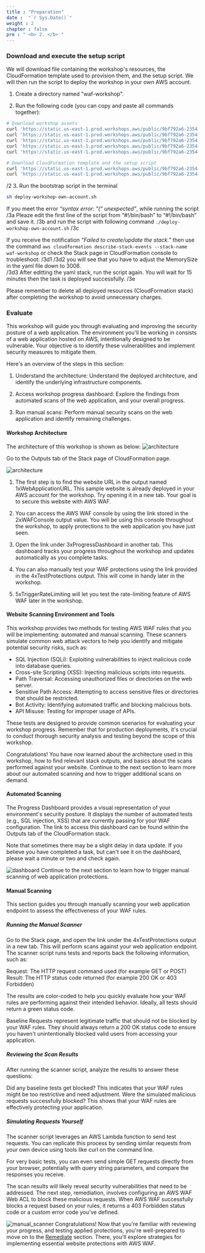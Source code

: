 ```yaml
---
title : "Preparation"
date :  "`r Sys.Date()`" 
weight : 2
chapter : false
pre : " <b> 2. </b> "
---
```


### Download and execute the setup script

We will download file containing the workshop's resources, the CloudFormation template used to provision them, and the setup script. We will then run the script to deploy the workshop in your own AWS account.

1. Create a directory named "waf-workshop".

2. Run the following code (you can copy and paste all commands together):

```bash
# Download workshop assets
curl 'https://static.us-east-1.prod.workshops.aws/public/9bf792a6-2354-4106-9e62-7e75544c4ccc/assets/automated-scanner.zip'      --output automated-scanner.zip
curl 'https://static.us-east-1.prod.workshops.aws/public/9bf792a6-2354-4106-9e62-7e75544c4ccc/assets/manual-scanner.zip'         --output manual-scanner.zip
curl 'https://static.us-east-1.prod.workshops.aws/public/9bf792a6-2354-4106-9e62-7e75544c4ccc/assets/rate-limit-trigger.zip'     --output rate-limit-trigger.zip
curl 'https://static.us-east-1.prod.workshops.aws/public/9bf792a6-2354-4106-9e62-7e75544c4ccc/assets/sample-static-website.html' --output sample-static-website.html
curl 'https://static.us-east-1.prod.workshops.aws/public/9bf792a6-2354-4106-9e62-7e75544c4ccc/assets/scanning-dashboard.html'    --output scanning-dashboard.html

# Download CloudFormation template and the setup script
curl 'https://static.us-east-1.prod.workshops.aws/public/9bf792a6-2354-4106-9e62-7e75544c4ccc/static/waf-workshop.yaml' --output waf-workshop.yaml
curl 'https://static.us-east-1.prod.workshops.aws/public/9bf792a6-2354-4106-9e62-7e75544c4ccc/static/deploy-workshop-own-account.sh' --output deploy-workshop-own-account.sh
```
/2
3. Run the bootstrap script in the terminal
```bash
sh deploy-workshop-own-account.sh
```
If you meet the error *“syntax error: "(" unexpected”*, while running the script
/3a
Pleaze edit the first line of the script from “#!/bin/bash” to “#!/bin/bash” and save it.
/3b
and run the script with following command ```./deploy-workshop-own-account.sh```
/3c

If you receive the notification *“Failed to create/update the stack.”* then use the command ```aws cloudformation describe-stack-events --stack-name waf-workshop``` or check the Stack page in CloudFormation console to troubleshoot:
/3d1
/3d2
you will see that you have to adjust the MemorySize in the yaml file down to 3008.  
/3d3
After editting the yaml stack, run the script again. You will wait for 15 minutes then the task is deployed successfully.
/3e

Please remember to delete all deployed resources (CloudFormation stack) after completing the workshop to avoid unnecessary charges.

### Evaluate

This workshop will guide you through evaluating and improving the security posture of a web application. The environment you'll be working in consists of a web application hosted on AWS, intentionally designed to be vulnerable. Your objective is to identify these vulnerabilities and implement security measures to mitigate them.

Here's an overview of the steps in this section:
1. Understand the architecture: Understand the deployed architecture, and identify the underlying infrastructure components.

2. Access workshop progress dashboard: Explore the findings from automated scans of the web application, and your overall progress.

3. Run manual scans: Perform manual security scans on the web application and identify remaining challenges.

#### Workshop Architecture

The architecture of this workshop is shown as below:
![architecture](/images/waf-workshop-architecture.png)

Go to the Outputs tab of the Stack page of CloudFormation page.

![architecture](/images/2/output.png)

1. The first step is to find the website URL in the output named 1xWebApplicationURL. This sample website is already deployed in your AWS account for the workshop. Try opening it in a new tab. Your goal is to secure this website with AWS WAF.

2. You can access the AWS WAF console by using the link stored in the 2xWAFConsole output value. You will be using this console throughout the workshop, to apply protections to the web application you have just seen.

3. Open the link under 3xProgressDashboard in another tab. This dashboard tracks your progress throughout the workshop and updates automatically as you complete tasks.

4. You can also manually test your WAF protections using the link provided in the 4xTestProtections output. This will come in handy later in the workshop.

5. 5xTriggerRateLimiting will let you test the rate-limiting feature of AWS WAF later in the workshop.


#### Website Scanning Environment and Tools
This workshop provides two methods for testing AWS WAF rules that you will be implementing: automated and manual scanning. These scanners simulate common web attack vectors to help you identify and mitigate potential security risks, such as:

- SQL Injection (SQLi): Exploiting vulnerabilities to inject malicious code into database queries.
- Cross-site Scripting (XSS): Injecting malicious scripts into requests.
- Path Traversal: Accessing unauthorized files or directories on the web server.
- Sensitive Path Access: Attempting to access sensitive files or directories that should be restricted.
- Bot Activity: Identifying automated traffic and blocking malicious bots.
- API Misuse: Testing for improper usage of APIs.

These tests are designed to provide common scenarios for evaluating your workshop progress. Remember that for production deployments, it's crucial to conduct thorough security analysis and testing beyond the scope of this workshop.

Congratulations! You have now learned about the architecture used in this workshop, how to find relevant stack outputs, and basics about the scans performed against your website. Continue to the next section to learn more about our automated scanning and how to trigger additional scans on demand.


#### Automated Scanning
The Progress Dashboard provides a visual representation of your environment's security posture. It displays the number of automated tests (e.g., SQL injection, XSS) that are currently passing for your WAF configuration. The link to access this dashboard can be found within the Outputs tab of the CloudFormation stack.

Note that sometimes there may be a slight delay in data update. If you believe you have completed a task, but can't see it on the dashboard, please wait a minute or two and check again.

![dashboard](/images/2/dashboard.png)
Continue to the next section to learn how to trigger manual scanning of web application protections.


#### Manual Scanning
This section guides you through manually scanning your web application endpoint to assess the effectiveness of your WAF rules.

##### Running the Manual Scanner
Go to the Stack page, and open the link under the 4xTestProtections output in a new tab. This will perform scans against your web application endpoint. The scanner script runs tests and reports back the following information, such as:

Request: The HTTP request command used (for example GET or POST)
Result: The HTTP status code returned (for example 200 OK or 403 Forbidden)


The results are color-coded to help you quickly evaluate how your WAF rules are performing against their intended behavior. Ideally, all tests should return a green status code.

Baseline Requests represent legitimate traffic that should not be blocked by your WAF rules. They should always return a 200 OK status code to ensure you haven't unintentionally blocked valid users from accessing your application.

##### Reviewing the Scan Results
After running the scanner script, analyze the results to answer these questions:

Did any baseline tests get blocked? This indicates that your WAF rules might be too restrictive and need adjustment.
Were the simulated malicious requests successfully blocked? This shows that your WAF rules are effectively protecting your application.

##### Simulating Requests Yourself
The scanner script leverages an AWS Lambda function to send test requests. You can replicate this process by sending similar requests from your own device using tools like curl on the command line.

For very basic tests, you can even send simple GET requests directly from your browser, potentially with query string parameters, and compare the responses you receive.

The scan results will likely reveal security vulnerabilities that need to be addressed. The next step, remediation, involves configuring an AWS WAF Web ACL to block these malicious requests. When AWS WAF successfully blocks a request based on your rules, it returns a 403 Forbidden status code or a custom error code you've defined.

![manual_scanner](/images/2/manual_scanner.png)
Congratulations! Now that you're familiar with reviewing your progress, and testing applied protections, you're well-prepared to move on to the [Remediate](3-Remediate/) section. There, you'll explore strategies for implementing essential website protections with AWS WAF.